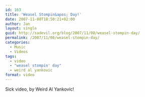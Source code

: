 ```yaml
---
id: 163
title: 'Weasel Stompin&apos; Day!'
date: 2007-11-08T18:50:21+02:00
author: Jan
layout: single
guid: http://sadevil.org/blog/2007/11/08/weasel-stompin-day/
permalink: /2007/11/08/weasel-stompin-day/
categories:
  - Music
  - Videos
tags:
  - video
  - "weasel stompin' day"
  - weird al yankovic
format: video
---
```

Sick video, by Weird Al Yankovic!
